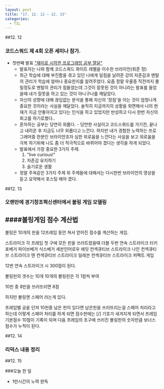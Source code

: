 ```yaml
---
layout: post
title: "17. 12. 12 ~ 12. 15"
categories:
  -	TIL
---
```


##12. 12

### 코드스쿼드 제 4회 오픈 세미나 참가.

-	첫번째 발표 ["재미로 시작한 프로그래밍 공부 열달"](https://youtu.be/SCtQJ6xI4Zw)
	-	발표자는 나와 함께 코드스쿼드 화이트 레벨을 이수한 브라이언(휘준 정)
	-	최근 학습에 대해 부진함을 겪고 있던 나에게 일침을 날려준 강의 자존감과 멘탈의 관리가 학습에 얼마나 중요한지를 알려주었다. 요즘 정말 우울증 직전까지 몰릴정도로 멘탈의 관리가 힘들었는데 그것이 잘못된 것이 아니라는 발표를 들었을때 내가 잘못을 하고 있는 것이 아니구나를 깨달았다.
	-	자신의 성향에 대해 끊임없는 분석을 통해 자신의 '장점'을 아는 것이 엄청나게 중요한 것이라는 사실을 깨달았다. 솔직히 지금까지의 상황을 외면해서 나의 현재가 지금 안좋아지고 있다는 인식을 하고 있었지만 반성하고 다시 한번 자신의 회고를 하기로했다..
	-	혼자하는 공부는 당연히 외롭다. - 당연한 사실이고 코드스쿼드를 가기전, 끝나고 내려온 후 지금도 너무 외롭다고 느낀다. 하지만 내가 경험한 노력하는 프로그래머중 한분인 브라이언조차 심한 외로움을 느낀다는 사실을 보고 외로움을 극복 하기위해 나도 좀 더 적극적으로 바뀌어야 겠다는 생각을 하게 되었다.
	-	발표에서 가장 중요한 3가지 주제.
		1.	"live curious!"
		2.	자존감 유지하기
		3.	슬기로운 생활
	-	정말 주옥같은 3가지 주제 위 주제들에 대해서는 다시한번 브라이언의 영상을 듣고 요약해서 포스팅 해야 겠다.

##12. 13

### 오랜만에 경기창조혁신센터에서 볼링 게임 모델링

####볼링게임 점수 계산법
------------------------

볼링은 10개의 핀을 12프레임 동안 쳐서 얻어진 점수를 계산하는 게임.

스트라이크 각 프레임 첫 구에 모든 핀을 쓰러트렸을때 더블 두번 연속 스트라이크 터키  
포베거 파이브베거 식스베거 세븐인어로우 에잇 컨섹큐티브 스트라이크 나인 컨섹큐티브 스트라이크 텐 컨섹큐티브 스트라이크 일레븐 컨섹큐티브 스트라이크 퍼팩트 게임

12번 연속 스트라이크 시 300점이 된다.

볼링핀의 갯수는 10개 10개의 볼링핀은 각 1점씩 부여

10핀 중 8핀을 쓰러뜨리면 8점

하지만 볼링엔 스페어 라는게 있다.

프레임별 공을 던져 10핀중 남은 핀이 있다면 남은핀을 쓰러뜨리는걸 스페어 처리라고 하는데 이렇게 스페어 처리를 하게 되면 점수판에는 [/] 기호가 새겨지게 되면서 프레임 기본점수 10점이 기록이 되며 다음 프레임의 초구에 쓰러진 볼링핀의 숫자만큼 보너스 점수가 누적이 된다.

##12. 14

### 리덕스 내용 정리

##12. 15

###오늘 한 일

-	1만시간의 노력 완독
